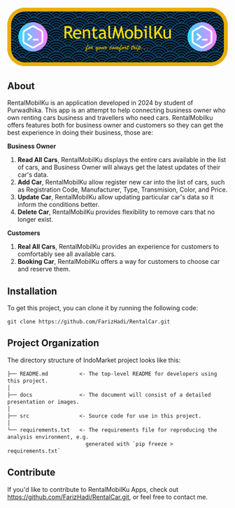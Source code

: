 ![Header](./docs/header.png)

## About

RentalMobilKu is an application developed in 2024 by student of Purwadhika. This app is an attempt to help connecting business owner who own renting cars business and travellers who need cars. RentalMobilku offers features both for business owner and customers so they can get the best experience in doing their business, those are:

**Business Owner**

1. **Read All Cars**, RentalMobilKu displays the entire cars available in the list of cars, and Business Owner will always get the latest updates of their car's data.
2. **Add Car**, RentalMobilKu allow register new car into the list of cars, such as Registration Code, Manufacturer, Type, Transmision, Color, and Price.
3. **Update Car**, RentalMobilKu allow updating particular car's data so it inform the conditions better.
4. **Delete Car**, RentalMobilKu provides flexibility to remove cars that no longer exist.

**Customers**

1. **Real All Cars**, RentalMobilKu provides an experience for customers to comfortably see all available cars.
2. **Booking Car**, RentalMobilKu offers a way for customers to choose car and reserve them.

## Installation

To get this project, you can clone it by running the following code:

    git clone https://github.com/FarizHadi/RentalCar.git

    
## Project Organization

The directory structure of IndoMarket project looks like this:

    ├── README.md          <- The top-level README for developers using this project.
    │
    ├── docs               <- The document will consist of a detailed presentation or images.
    │
    ├── src                <- Source code for use in this project.
    │
    └── requirements.txt   <- The requirements file for reproducing the analysis environment, e.g.
                             generated with `pip freeze > requirements.txt`

## Contribute

If you'd like to contribute to RentalMobilKu Apps, check out https://github.com/FarizHadi/RentalCar.git, or feel free to contact me.
